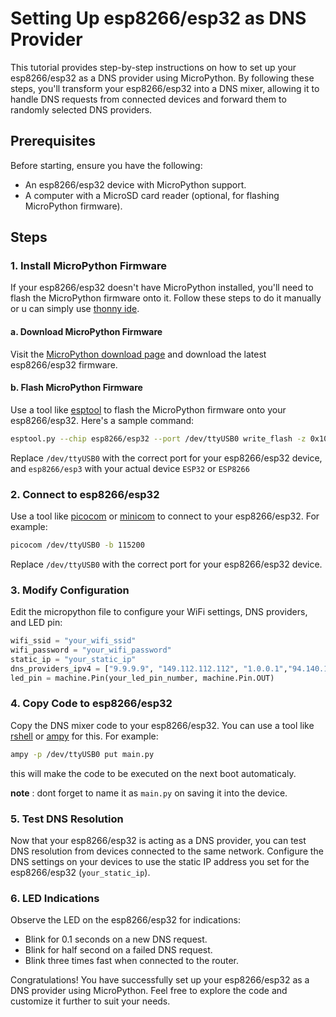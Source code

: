 # Setting Up esp8266/esp32 as DNS Provider

This tutorial provides step-by-step instructions on how to set up your esp8266/esp32 as a DNS provider using MicroPython. By following these steps, you'll transform your esp8266/esp32 into a DNS mixer, allowing it to handle DNS requests from connected devices and forward them to randomly selected DNS providers.

## Prerequisites

Before starting, ensure you have the following:

- An esp8266/esp32 device with MicroPython support.
- A computer with a MicroSD card reader (optional, for flashing MicroPython firmware).

## Steps

### 1. Install MicroPython Firmware

If your esp8266/esp32 doesn't have MicroPython installed, you'll need to flash the MicroPython firmware onto it. Follow these steps to do it manually or u can simply use [thonny ide](https://thonny.org/).

#### a. Download MicroPython Firmware

Visit the [MicroPython download page](https://micropython.org/download/) and download the latest esp8266/esp32 firmware.

#### b. Flash MicroPython Firmware

Use a tool like [esptool](https://github.com/espressif/esptool) to flash the MicroPython firmware onto your esp8266/esp32. Here's a sample command:

```bash
esptool.py --chip esp8266/esp32 --port /dev/ttyUSB0 write_flash -z 0x1000 firmware.bin
```

Replace `/dev/ttyUSB0` with the correct port for your esp8266/esp32 device, and `esp8266/esp3` with your actual device `ESP32` or `ESP8266`

### 2. Connect to esp8266/esp32

Use a tool like [picocom](https://github.com/npat-efault/picocom) or [minicom](https://linux.die.net/man/1/minicom) to connect to your esp8266/esp32. For example:

```bash
picocom /dev/ttyUSB0 -b 115200
```

Replace `/dev/ttyUSB0` with the correct port for your esp8266/esp32 device.

### 3. Modify Configuration

Edit the micropython file to configure your WiFi settings, DNS providers, and LED pin:

```python
wifi_ssid = "your_wifi_ssid"
wifi_password = "your_wifi_password"
static_ip = "your_static_ip"
dns_providers_ipv4 = ["9.9.9.9", "149.112.112.112", "1.0.0.1","94.140.14.14", "1.1.1.1", "8.8.8.8"]
led_pin = machine.Pin(your_led_pin_number, machine.Pin.OUT)
```

### 4. Copy Code to esp8266/esp32

Copy the DNS mixer code to your esp8266/esp32. You can use a tool like [rshell](https://github.com/dhylands/rshell) or [ampy](https://github.com/scientifichackers/ampy) for this. For example:

```bash
ampy -p /dev/ttyUSB0 put main.py
```

this will make the code to be executed on the next boot automaticaly.

**note** : dont forget to name it as `main.py` on saving it into the device.

### 5. Test DNS Resolution

Now that your esp8266/esp32 is acting as a DNS provider, you can test DNS resolution from devices connected to the same network. Configure the DNS settings on your devices to use the static IP address you set for the esp8266/esp32 (`your_static_ip`).

### 6. LED Indications

Observe the LED on the esp8266/esp32 for indications:

- Blink for 0.1 seconds on a new DNS request.
- Blink for half second on a failed DNS request.
- Blink three times fast when connected to the router.

Congratulations! You have successfully set up your esp8266/esp32 as a DNS provider using MicroPython. Feel free to explore the code and customize it further to suit your needs.
